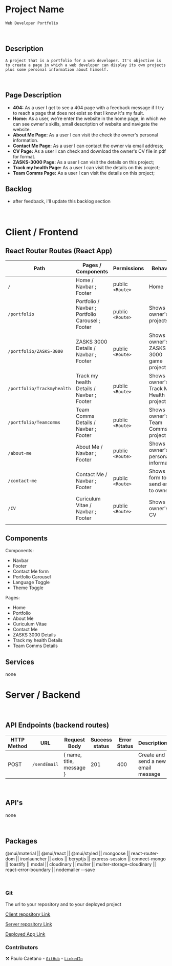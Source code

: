 # Project Name

    Web Developer Portfolio

<br>

## Description

    A project that is a portfolio for a web developer. It's objective is to create a page in which a web developer can display its own projects plus some personal information about himself.

<br>

## Page Description

- **404:** As a user I get to see a 404 page with a feedback message if I try to reach a page that does not exist so that I know it's my fault.
- **Home:** As a user, we're enter the website in the home page, in which we can see owner's skills, small description of website and navigate the website.
- **About Me Page:** As a user I can visit the check the owner's personal information.
- **Contact Me Page:** As a user I can contact the owner via email address;
- **CV Page:** As a user I can check and download the owner's CV file in pdf for format.
- **ZASKS-3000 Page:** As a user I can visit the details on this project;
- **Track my health Page:** As a user I can visit the details on this project;
- **Team Comms Page:** As a user I can visit the details on this project;

## Backlog

- after feedback, i'll update this backlog section

<br>

# Client / Frontend

## React Router Routes (React App)

| Path                       | Pages / Components                               | Permissions      | Behavior                              |
| -------------------------- | ------------------------------------------------ | ---------------- | ------------------------------------- |
| `/`                        | Home / Navbar ; Footer                           | public `<Route>` | Home                                  |
| `/portfolio`               | Portfolio / Navbar ; Portfolio Carousel ; Footer | public `<Route>` | Shows owner's projects                |
| `/portfolio/ZASKS-3000`    | ZASKS 3000 Details / Navbar ; Footer             | public `<Route>` | Shows owner's ZASKS 3000 game project |
| `/portfolio/Trackmyhealth` | Track my health Details / Navbar ; Footer        | public `<Route>` | Shows owner's Track My Health project |
| `/portfolio/Teamcomms`     | Team Comms Details / Navbar ; Footer             | public `<Route>` | Shows owner's Team Comms project      |
| `/about-me`                | About Me / Navbar ; Footer                       | public `<Route>` | Shows owner's personal information    |
| `/contact-me`              | Contact Me / Navbar ; Footer                     | public `<Route>` | Shows form to send email to owner     |
| `/CV`                      | Curiculum Vitae / Navbar ; Footer                | public `<Route>` | Shows owner's CV                      |
|                            |                                                  |                  |                                       |

## Components

Components:

- Navbar
- Footer
- Contact Me form
- Portfolio Carousel
- Language Toggle
- Theme Toggle

Pages:

- Home
- Portfolio
- About Me
- Curiculum Vitae
- Contact Me
- ZASKS 3000 Details
- Track my health Details
- Team Comms Details

## Services

none

# Server / Backend

<br>

## API Endpoints (backend routes)

| HTTP Method | URL          | Request Body             | Success status | Error Status | Description                         |
| ----------- | ------------ | ------------------------ | -------------- | ------------ | ----------------------------------- |
| POST        | `/sendEmail` | { name, title, message } | 201            | 400          | Create and send a new email message |

<br>

## API's

none

<br>

## Packages

@mui/material ||
@mui/react ||
@mui/styled ||
mongoose ||
react-router-dom ||
ironlauncher ||
axios ||
bcryptjs ||
express-session ||
connect-mongo ||
toastify ||
modal ||
cloudinary ||
multer ||
multer-storage-cloudinary ||
react-error-boundary ||
nodemailer --save

<br>

### Git

The url to your repository and to your deployed project

[Client repository Link](https://github.com/paulocaetano96/project-management-client)

[Server repository Link](https://github.com/paulocaetano96/project-management-server)

[Deployed App Link](http://heroku.com)

### Contributors

⚒️ Paulo Caetano - [`GitHub`](https://github.com/paulocaetano96) - [`LinkedIn`](https://www.linkedin.com/in/paulocaetano-dev/)
